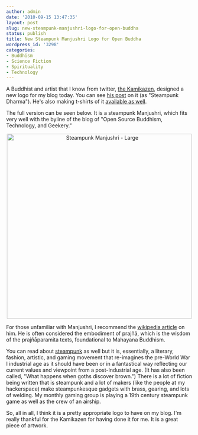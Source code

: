 ```yaml
---
author: admin
date: '2010-09-15 13:47:35'
layout: post
slug: new-steampunk-manjushri-logo-for-open-buddha
status: publish
title: New Steampunk Manjushri Logo for Open Buddha
wordpress_id: '3298'
categories:
- Buddhism
- Science Fiction
- Spirituality
- Technology
---
```

A Buddhist and artist that I know from twitter, <a href="http://thekamikazen.com/">the Kamikazen</a>, designed a new logo for my blog today. You can see <a href="http://thekamikazen.com/2010/09/15/steampunk-dharma/">his post</a> on it (as "Steampunk Dharma"). He's also making t-shirts of it <a href="http://www.redbubble.com/people/thekamikazen/t-shirts/5916251-1-steampunk-manjushri">available as well</a>.

The full version can be seen below. It is a steampunk Manjushri, which fits very well with the byline of the blog of "Open Source Buddhism, Technology, and Geekery."

<p style="text-align: center"><a href="http://www.flickr.com/photos/albill/4994073544/" title="Steampunk Manjushri - Large by albill, on Flickr"><img src="http://farm5.static.flickr.com/4153/4994073544_8095cfea45.jpg" width="500" height="500" alt="Steampunk Manjushri - Large" /></a></p>

For those unfamiliar with Manjushri, I recommend the <a href="http://en.wikipedia.org/wiki/Manjushri">wikipedia article</a> on him. He is often considered the embodiment of prajñā, which is the wisdom of the prajñāparamita texts, foundational to Mahayana Buddhism. 

You can read about <a href="http://en.wikipedia.org/wiki/Steampunk">steampunk</a> as well but it is, essentially, a literary, fashion, artistic, and gaming movement that re-imagines the pre-World War I industrial age as it should have been or in a fantastical way reflecting our current values and viewpoint from a post-Industrial age. (It has also been called, "What happens when goths discover brown.") There is a lot of fiction being written that is steampunk and a lot of makers (like the people at my hackerspace) make steampunkesque gadgets with brass, gearing, and lots of welding. My monthly gaming group is playing a 19th century steampunk game as well as the crew of an airship.

So, all in all, I think it is a pretty appropriate logo to have on my blog. I'm really thankful for the Kamikazen for having done it for me. It is a great piece of artwork.
